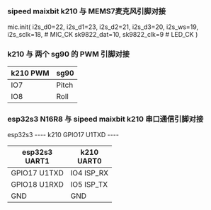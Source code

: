 ### **sipeed maixbit k210 与 MEMS7麦克风引脚对接**

mic.init(
    i2s_d0=22,
    i2s_d1=23,
    i2s_d2=21,
    i2s_d3=20,
    i2s_ws=19,
    i2s_sclk=18, # MIC_CK
    sk9822_dat=10,
    sk9822_clk=9 # LED_CK
)


### **k210 与 两个 sg90 的 PWM 引脚对接**

| k210 PWM | sg90  |
| -------- | ----- |
| IO7      | Pitch |
| IO8      | Roll  |

### **esp32s3 N16R8 与 sipeed maixbit k210 串口通信引脚对接**

esp32s3 ---- k210
GPIO17 U1TXD ---- 

| esp32s3<br>UART1 | k210<br>UART0 |
| ---------------- | ------------- |
| GPIO17 U1TXD     | IO4 ISP_RX    |
| GPIO18 U1RXD     | IO5 ISP_TX    |
| GND              | GND           |
